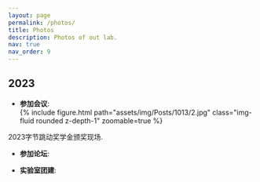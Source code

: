```yaml
---
layout: page
permalink: /photos/
title: Photos
description: Photos of out lab.
nav: true
nav_order: 9
---
```


2023
---
+ **参加会议**:
  <div class="row mt-3">
    <div class="col-sm mt-3 mt-md-0">
         {% include figure.html path="assets/img/Posts/1013/2.jpg" class="img-fluid rounded z-depth-1" zoomable=true %}
    </div>
</div>
<div class="caption">
    2023字节跳动奖学金颁奖现场.
</div>



+ **参加论坛**:

+ **实验室团建**:  
